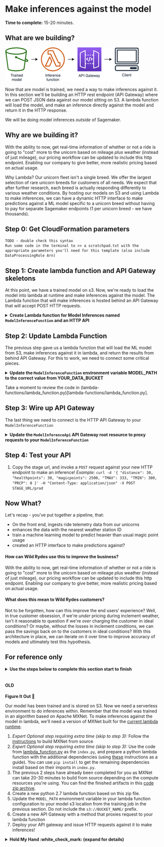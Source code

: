 # Make inferences against the model

**Time to complete:** 15-20 minutes.

## What are we building?
![Architecture diagram](assets/WildRydesML_4.png)

Now that are model is trained, we need a way to make inferences against it.  In this section we'll be building an HTTP rest endpoint (API Gateway) where we can POST JSON data against our model sitting on S3.  A lambda function will load the model, and make an inference directly against the model and return it in the HTTP response.

We will be doing model inferences *outside* of Sagemaker.

## Why are we building it?

With the ability to now, get real-time information of whether or not a ride is going to "cost" more to the unicorn based on mileage _plus_ weather (instead of just mileage), our pricing workflow can be updated to include this http endpoint.  Enabling our company to give better, more realistic pricing based on actual usage.

Why Lambda?  Our unicorn fleet isn't a single breed.  We offer the largest selection of rare unicorn breeds for customers of all needs.  We expect that after further research, each breed is actually responding differently to various weather conditions.  By hosting our models on S3 and using Lambda to make inferences, we can have a dynamic HTTP interface to make predictions against a ML model specific to a unicorn breed without having to pay for separate Sagemaker endpoints (1 per unicorn breed - we have thousands).

## Step 0: Get CloudFormation parameters

```
TODO - double check this syntax
Run some code in the terminal to >> a scratchpad.txt with the appropriate parameters you'll need for this template (also include DataProcessingRole Arn)

```

## Step 1: Create lambda function and API Gateway skeletons
At this point, we have a trained model on s3.  Now, we're ready to load the model into lambda at runtime and make inferences against the model.  The Lambda function that will make inferences is hosted behind an API Gateway that will accept POST HTTP requests.

<details>
<summary><strong>Create Lambda function for Model Inferences named <code>ModelInferenceFunction</code> and an HTTP API</strong></summary><p>

1. Navigate to your Cloud9 environment
1. Run the following command:
    ```
    aws cloudformation create-stack \
    --stack-name wildrydes-ml-mod3-0 \
    --capabilities CAPABILITY_NAMED_IAM \
    --template-body file://cloudformation/0_lambda_functions.yml
    ```

</p></details>

## Step 2: Update Lambda Function
The previous step gave us a lambda function that will load the ML model from S3, make inferences against it in lambda, and return the results from behind API Gateway.  For this to work, we need to connect some critical pieces.

<details>
<summary><strong>Update the <code>ModelInferenceFunction</code> environment variable MODEL_PATH to the correct value from YOUR_DATA_BUCKET</strong></summary><p>

1. Open the lambda console to your lambda function named `ModelInferenceFunction`
1. Create an environment variable with:
    * Key == "MODEL_PATH"
    * Value == *your path from YOUR_DATA_BUCKET, it will be in the format of linear-learner-yyyy-mm-dd-00-40-46-627/output/model.tar.gz*
2. Click save

</p></details>

Take a moment to review the code in (lambda-functions/lambda_function.py)[lambda-functions/lambda_function.py].

## Step 3: Wire up API Gateway
The last thing we need to connect is the HTTP API Gateway to your `ModelInferenceFunction`

<details>
<summary><strong>Update the <code>ModelInferenceApi</code> API Gateway root resource to proxy requests to your <code>ModelInferenceFunction</code></strong></summary><p>


TODO, get full steps
1. Select the root POST resource
2. Add a proxy request to your lambda function
3. Redeploy the stage
</p></details>

## Step 4: Test your API
1. Copy the stage url, and invoke a `POST` request against your new HTTP endpoint to make an inference! _Example:_ `curl -d '{ "distance": 30, "healthpoints": 30, "magicpoints": 2500, "TMAX": 333, "TMIN": 300, "PRCP": 0 }' -H "Content-Type: application/json" -X POST STAGE_URL/prod`

## Now What?
Let's recap - you've put together a pipeline, that:
* On the front end, ingests ride telemetry data from our unicorns
* enhances the data with the nearest weather station ID
* train a machine learning model to predict heavier than usual magic point usage
* created an HTTP interface to make predictions against?

#### How can Wild Rydes use this to improve the business?
With the ability to now, get real-time information of whether or not a ride is going to "cost" more to the unicorn based on mileage _plus_ weather (instead of just mileage), our pricing workflow can be updated to include this http endpoint.  Enabling our company to give better, more realistic pricing based on actual usage.

#### What does this mean to Wild Rydes customers?
Not to be forgotten, how can this improve the end users' experience?  Well, in true customer obsession, if we're _under_ pricing during inclement weather, isn't it reasonable to question if we're _over_ charging the customer in ideal conditions?  Or maybe, without the losses in inclement conditions, we can pass the savings back on to the customers in ideal conditions? With this architecture in place, we can iterate on it over time to improve accuracy of models and ultimately test this hypothesis.

## For reference only
<details>
<summary><strong>Use the steps below to complete this section start to finish</strong></summary><p>

1. Navigate to your Cloud9 environment
1. Run the following command:
    ```
    aws cloudformation create-stack \
    --stack-name wildrydes-ml-mod0-4 \
    --capabilities CAPABILITY_NAMED_IAM \
    --template-body file://cloudformation/4_inference.yml
    ```
1. Go back to CloudFormation, in the resources tab, find the `DataBucket` and click on the link.  Drill into the the path that starts will `linear-learner-*` until you find `model.tar.gz`.  Select the checkmark next to this file, and select "Copy Path"
1. Go back to CloudFormation, in the resources tab, find the `ModelInferenceFunction` and click on the link.  Scroll down to the environment variables section and update the `MODEL_PATH` environment variable with the value you copied from the previous step.  Delete the `s3://BUCKET_NAME/` from the pasted value so that only the key (folder + filename) remains.  Save the changes.
1. Go back to CloudFormation, in the outputs tab, copy the curl command for making inferences against your function hosting your model and execute.
1. _Optional_: You can also test the lambda function by putting using the test API UI in the API Gateway console.

</p></details><br>




#### OLD

**Figure It Out :metal:**

Our model has been trained and is stored on S3.  Now we need a serverless environment to do inferences within.  Remember that the model was trained in an algorithm based on Apache MXNet.  To make inferences against the model in lambda, we'll need a version of MXNet built for the [current lambda runtime](https://docs.aws.amazon.com/lambda/latest/dg/lambda-runtimes.html).

1. _Expert Optional step requiring extra time (skip to step 3):_ Follow the [instructions](building-mxnet-1.2.1.md) to build MXNet from source
1. _Expert Optional step requiring extra time (skip to step 3):_ Use the code from [lambda_function.py](lambda-functions/inference/lambda_function.py) as the `index.py`, and prepare a python lambda function with the additional dependencies (using [these](https://docs.aws.amazon.com/lambda/latest/dg/lambda-python-how-to-create-deployment-package.html#python-package-dependencies) instructions as a guide).  You can use `pip install` to get the remaining dependencies install based on their imports in `index.py`.
1. The previous 2 steps have already been completed for you as MXNet can take 20-30 minutes to build from source depending on the compute resources you're using.  You can find the finished artifacts in this [code zip archive](assets/inferencefunction.zip).
1. Create a new python 2.7 lambda function based on this zip file.
1. Update the `MODEL_PATH` environment variable in your lambda function configuration to your model s3 location from the training job in the previous section.  Do not include the `s3://BUCKET_NAME/` prefix.
1. Create a new API Gateway with a method that proxies request to your lambda function
1. Deploy your API gateway and issue HTTP requests against it to make inferences!

<details>
<summary><strong>Hold My Hand :white_check_mark: (expand for details)</strong></summary><p>

1. Create a new python 2.7 lambda function with the provided ![code zip archive](assets/inferencefunction.zip)
1. Update the `MODEL_PATH` environment variable in your lambda function configuration to your model s3 location from the training job in the previous section.  Do not include the `s3://BUCKET_NAME/` prefix.
1. Create a new API Gateway with a single root `POST` method action that proxies requests to the function you created in step 1. Accept any dialogues requesting to add invoke permissions from API Gateway to your lambda function.
1. Deploy the API Gateway via a stage called `prod`.
1. Copy the stage url, and invoke a `POST` request against your new HTTP endpoint to make an inference! _Example:_ `curl -d '{ "distance": 30, "healthpoints": 30, "magicpoints": 2500, "TMAX": 333, "TMIN": 300, "PRCP": 0 }' -H "Content-Type: application/json" -X POST STAGE_URL/prod`

</p></details>
